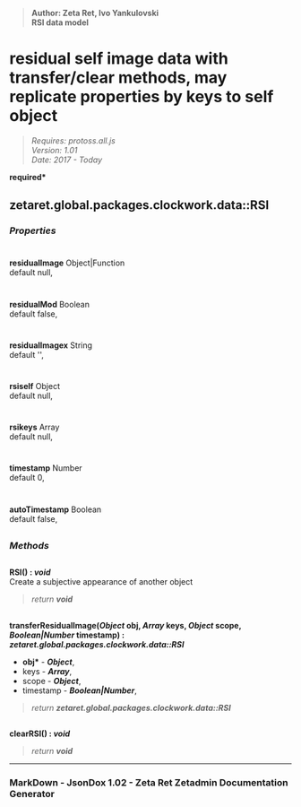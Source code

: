 > __Author: Zeta Ret, Ivo Yankulovski__  
> __RSI data model__  
# residual self image data with transfer/clear methods, may replicate properties by keys to self object  
> *Requires: protoss.all.js*  
> *Version: 1.01*  
> *Date: 2017 - Today*  

__required*__

## zetaret.global.packages.clockwork.data::RSI  

### *Properties*  

#  
__residualImage__ Object|Function  
default null,   

#  
__residualMod__ Boolean  
default false,   

#  
__residualImagex__ String  
default '',   

#  
__rsiself__ Object  
default null,   

#  
__rsikeys__ Array  
default null,   

#  
__timestamp__ Number  
default 0,   

#  
__autoTimestamp__ Boolean  
default false,   


##  
### *Methods*  

##  
__RSI() : *void*__  
Create a subjective appearance of another object  
> *return __void__*  

##  
__transferResidualImage(*Object* obj, *Array* keys, *Object* scope, *Boolean|Number* timestamp) : *zetaret.global.packages.clockwork.data::RSI*__  
  
- __obj*__ - __*Object*__,   
- keys - __*Array*__,   
- scope - __*Object*__,   
- timestamp - __*Boolean|Number*__,   
> *return __zetaret.global.packages.clockwork.data::RSI__*  

##  
__clearRSI() : *void*__  
  
> *return __void__*  

---  
### MarkDown - JsonDox 1.02 - Zeta Ret Zetadmin Documentation Generator